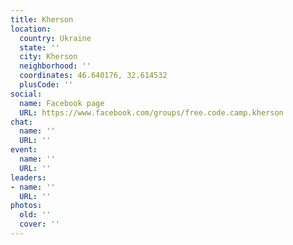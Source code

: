 ```yaml
---
title: Kherson
location:
  country: Ukraine
  state: ''
  city: Kherson
  neighborhood: ''
  coordinates: 46.640176, 32.614532
  plusCode: ''
social:
  name: Facebook page
  URL: https://www.facebook.com/groups/free.code.camp.kherson
chat:
  name: ''
  URL: ''
event:
  name: ''
  URL: ''
leaders:
- name: ''
  URL: ''
photos:
  old: ''
  cover: ''
---
```

